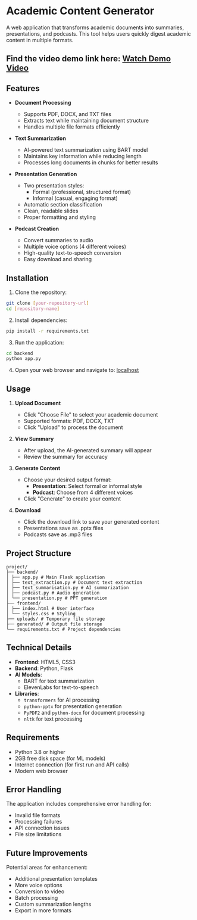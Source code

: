 # Academic Content Generator

A web application that transforms academic documents into summaries, presentations, and podcasts. This tool helps users quickly digest academic content in multiple formats.

## Find the video demo link here: [Watch Demo Video](https://drive.google.com/file/d/1D_qVQ_WdoKHCwdlkgeAzyn-qHXZNnoHA/view?usp=sharing)

## Features

- **Document Processing**
  - Supports PDF, DOCX, and TXT files
  - Extracts text while maintaining document structure
  - Handles multiple file formats efficiently

- **Text Summarization**
  - AI-powered text summarization using BART model
  - Maintains key information while reducing length
  - Processes long documents in chunks for better results

- **Presentation Generation**
  - Two presentation styles:
    - Formal (professional, structured format)
    - Informal (casual, engaging format)
  - Automatic section classification
  - Clean, readable slides
  - Proper formatting and styling

- **Podcast Creation**
  - Convert summaries to audio
  - Multiple voice options (4 different voices)
  - High-quality text-to-speech conversion
  - Easy download and sharing

## Installation

1. Clone the repository:
```bash
git clone [your-repository-url]
cd [repository-name]
```

2. Install dependencies:
```bash
pip install -r requirements.txt
```

3. Run the application:
```bash
cd backend
python app.py
```

4. Open your web browser and navigate to:
[localhost](http://localhost:5000)


## Usage

1. **Upload Document**
   - Click "Choose File" to select your academic document
   - Supported formats: PDF, DOCX, TXT
   - Click "Upload" to process the document

2. **View Summary**
   - After upload, the AI-generated summary will appear
   - Review the summary for accuracy

3. **Generate Content**
   - Choose your desired output format:
     - **Presentation**: Select formal or informal style
     - **Podcast**: Choose from 4 different voices
   - Click "Generate" to create your content

4. **Download**
   - Click the download link to save your generated content
   - Presentations save as .pptx files
   - Podcasts save as .mp3 files




## Project Structure
```
project/
├── backend/
│ ├── app.py # Main Flask application
│ ├── text_extraction.py # Document text extraction
│ ├── text_summarisation.py # AI summarization
│ ├── podcast.py # Audio generation
│ └── presentation.py # PPT generation
├── frontend/
│ ├── index.html # User interface
│ └── styles.css # Styling
├── uploads/ # Temporary file storage
├── generated/ # Output file storage
└── requirements.txt # Project dependencies
```
## Technical Details

- **Frontend**: HTML5, CSS3
- **Backend**: Python, Flask
- **AI Models**: 
  - BART for text summarization
  - ElevenLabs for text-to-speech
- **Libraries**:
  - `transformers` for AI processing
  - `python-pptx` for presentation generation
  - `PyPDF2` and `python-docx` for document processing
  - `nltk` for text processing

## Requirements

- Python 3.8 or higher
- 2GB free disk space (for ML models)
- Internet connection (for first run and API calls)
- Modern web browser

## Error Handling

The application includes comprehensive error handling for:
- Invalid file formats
- Processing failures
- API connection issues
- File size limitations

## Future Improvements

Potential areas for enhancement:
- Additional presentation templates
- More voice options
- Conversion to video
- Batch processing
- Custom summarization lengths
- Export in more formats

